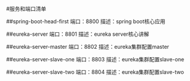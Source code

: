 #服务和端口清单

##spring-boot-head-first 
端口：8800
描述：spring boot核心应用


##eureka-server 
端口：8801
描述：eureka server核心讲解

##eureka-server-master 
端口：8802
描述：eureka集群配置master

##eureka-server-slave-one
端口：8803
描述：eureka集群配置slave-one

##eureka-server-slave-two 
端口：8804
描述：eureka集群配置slave-two
